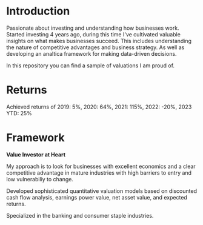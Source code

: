 # Introduction

Passionate about investing and understanding how businesses work. Started investing 4 years ago, during this time I've cultivated valuable insights on what makes businesses succeed. This includes understanding the nature of competitive advantages and business strategy. As well as developing an analtica framework for making data-driven decisions.

In this repository you can find a sample of valuations I am proud of. 

# Returns
Achieved returns of 2019: 5%, 2020: 64%, 2021: 115%, 2022: -20%, 2023 YTD: 25%

# Framework

**Value Investor at Heart**

My approach is to look for businesses with excellent economics and a clear competitive advantage in mature industries with high barriers to entry and low vulnerabiliy to change.

Developed sophisticated quantitative valuation models based on discounted cash flow analysis, earnings power value, net asset value, and expected returns.

Specialized in the banking and consumer staple industries.


